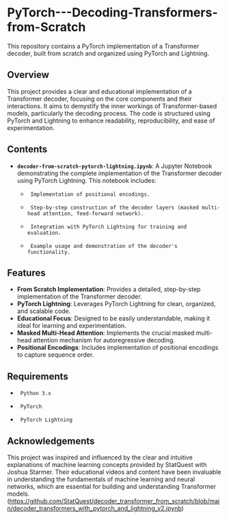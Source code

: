 # PyTorch---Decoding-Transformers-from-Scratch

This repository contains a PyTorch implementation of a Transformer decoder, built from scratch and organized using PyTorch and Lightning.

## Overview

This project provides a clear and educational implementation of a Transformer decoder, focusing on the core components and their interactions. It aims to demystify the inner workings of Transformer-based models, particularly the decoding process. The code is structured using PyTorch and Lightning to enhance readability, reproducibility, and ease of experimentation.

## Contents

-   **`decoder-from-scratch-pytorch-lightning.ipynb`**: A Jupyter Notebook demonstrating the complete implementation of the Transformer decoder using PyTorch Lightning. This notebook includes:
    -      Implementation of positional encodings.
    -      Step-by-step construction of the decoder layers (masked multi-head attention, feed-forward network).
    -      Integration with PyTorch Lightning for training and evaluation.
    -      Example usage and demonstration of the decoder's functionality.

## Features

-   **From Scratch Implementation**: Provides a detailed, step-by-step implementation of the Transformer decoder.
-   **PyTorch Lightning**: Leverages PyTorch Lightning for clean, organized, and scalable code.
-   **Educational Focus**: Designed to be easily understandable, making it ideal for learning and experimentation.
-   **Masked Multi-Head Attention**: Implements the crucial masked multi-head attention mechanism for autoregressive decoding.
-   **Positional Encodings**: Includes implementation of positional encodings to capture sequence order.

## Requirements

-      Python 3.x
-      PyTorch
-      PyTorch Lightning

## Acknowledgements

This project was inspired and influenced by the clear and intuitive explanations of machine learning concepts provided by StatQuest with Joshua Starmer. Their educational videos and content have been invaluable in understanding the fundamentals of machine learning and neural networks, which are essential for building and understanding Transformer models. (https://github.com/StatQuest/decoder_transformer_from_scratch/blob/main/decoder_transformers_with_pytorch_and_lightning_v2.ipynb)

